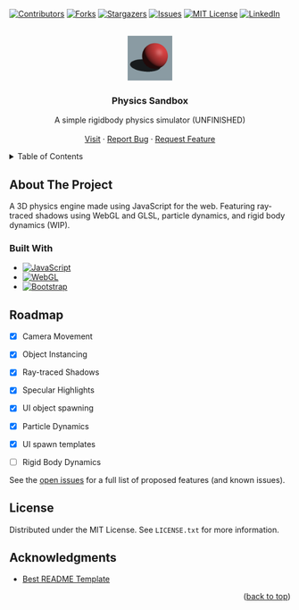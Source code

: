 <!-- Improved compatibility of back to top link: See: https://github.com/othneildrew/Best-README-Template/pull/73 -->
<a id="readme-top"></a>
<!--
*** Thanks for checking out the Best-README-Template. If you have a suggestion
*** that would make this better, please fork the repo and create a pull request
*** or simply open an issue with the tag "enhancement".
*** Don't forget to give the project a star!
*** Thanks again! Now go create something AMAZING! :D
-->



<!-- PROJECT SHIELDS -->
<!--
*** I'm using markdown "reference style" links for readability.
*** Reference links are enclosed in brackets [ ] instead of parentheses ( ).
*** See the bottom of this document for the declaration of the reference variables
*** for contributors-url, forks-url, etc. This is an optional, concise syntax you may use.
*** https://www.markdownguide.org/basic-syntax/#reference-style-links
-->
[![Contributors][contributors-shield]][contributors-url]
[![Forks][forks-shield]][forks-url]
[![Stargazers][stars-shield]][stars-url]
[![Issues][issues-shield]][issues-url]
[![MIT License][license-shield]][license-url]
[![LinkedIn][linkedin-shield]][linkedin-url]



<!-- PROJECT LOGO -->
<br />
<div align="center">
  <a href="https://github.com/josephHelfenbein/physics-sandbox">
    <img src="logo.png" alt="Logo" width="80" height="80">
  </a>

<h3 align="center">Physics Sandbox</h3>

  <p align="center">
    A simple rigidbody physics simulator (UNFINISHED)
    <br />
    <br />
    <a href="https://josephhelfenbein.github.io/physics-sandbox">Visit</a>
    ·
    <a href="https://github.com/josephHelfenbein/physics-sandbox/issues/new?labels=bug&template=bug-report---.md">Report Bug</a>
    ·
    <a href="https://github.com/josephHelfenbein/physics-sandbox/issues/new?labels=enhancement&template=feature-request---.md">Request Feature</a>
  </p>
</div>



<!-- TABLE OF CONTENTS -->
<details>
  <summary>Table of Contents</summary>
  <ol>
    <li><a href="#about-the-project">About The Project</a></li>
    <li><a href="#roadmap">Roadmap</a></li>
    <li><a href="#license">License</a></li>
    <li><a href="#acknowledgments">Acknowledgments</a></li>
  </ol>
</details>



<!-- ABOUT THE PROJECT -->
## About The Project

A 3D physics engine made using JavaScript for the web. Featuring ray-traced shadows using WebGL and GLSL, particle dynamics, and rigid body dynamics (WIP).


### Built With

* [![JavaScript][JavaScript]][JavaScript-url]
* [![WebGL][WebGL]][WebGL-url]
* [![Bootstrap][Bootstrap.com]][Bootstrap-url]



<!-- ROADMAP -->
## Roadmap

- [x] Camera Movement
- [x] Object Instancing
- [x] Ray-traced Shadows
- [x] Specular Highlights
- [x] UI object spawning
- [x] Particle Dynamics
- [x] UI spawn templates
- [ ] Rigid Body Dynamics


See the [open issues](https://github.com/josephHelfenbein/physics-sandbox/issues) for a full list of proposed features (and known issues).


<!-- LICENSE -->
## License

Distributed under the MIT License. See `LICENSE.txt` for more information.


<!-- ACKNOWLEDGMENTS -->
## Acknowledgments

* [Best README Template](https://github.com/othneildrew/Best-README-Template)


<p align="right">(<a href="#readme-top">back to top</a>)</p>



<!-- MARKDOWN LINKS & IMAGES -->
<!-- https://www.markdownguide.org/basic-syntax/#reference-style-links -->
[contributors-shield]: https://img.shields.io/github/contributors/josephHelfenbein/physics-sandbox.svg?style=for-the-badge
[contributors-url]: https://github.com/josephHelfenbein/physics-sandbox/graphs/contributors
[forks-shield]: https://img.shields.io/github/forks/josephHelfenbein/physics-sandbox.svg?style=for-the-badge
[forks-url]: https://github.com/josephHelfenbein/physics-sandbox/network/members
[stars-shield]: https://img.shields.io/github/stars/josephHelfenbein/physics-sandbox.svg?style=for-the-badge
[stars-url]: https://github.com/josephHelfenbein/physics-sandbox/stargazers
[issues-shield]: https://img.shields.io/github/issues/josephHelfenbein/physics-sandbox.svg?style=for-the-badge
[issues-url]: https://github.com/josephHelfenbein/physics-sandbox/issues
[license-shield]: https://img.shields.io/github/license/josephHelfenbein/physics-sandbox.svg?style=for-the-badge
[license-url]: https://github.com/josephHelfenbein/physics-sandbox/blob/master/LICENSE.txt
[linkedin-shield]: https://img.shields.io/badge/-LinkedIn-black.svg?style=for-the-badge&logo=linkedin&colorB=555
[linkedin-url]: https://linkedin.com/in/joseph-j-helfenbein
[product-screenshot]: images/screenshot.png
[Next.js]: https://img.shields.io/badge/next.js-000000?style=for-the-badge&logo=nextdotjs&logoColor=white
[Next-url]: https://nextjs.org/
[React.js]: https://img.shields.io/badge/React-20232A?style=for-the-badge&logo=react&logoColor=61DAFB
[React-url]: https://reactjs.org/
[Vue.js]: https://img.shields.io/badge/Vue.js-35495E?style=for-the-badge&logo=vuedotjs&logoColor=4FC08D
[Vue-url]: https://vuejs.org/
[Angular.io]: https://img.shields.io/badge/Angular-DD0031?style=for-the-badge&logo=angular&logoColor=white
[Angular-url]: https://angular.io/
[Svelte.dev]: https://img.shields.io/badge/Svelte-4A4A55?style=for-the-badge&logo=svelte&logoColor=FF3E00
[Svelte-url]: https://svelte.dev/
[Laravel.com]: https://img.shields.io/badge/Laravel-FF2D20?style=for-the-badge&logo=laravel&logoColor=white
[Laravel-url]: https://laravel.com
[Bootstrap.com]: https://img.shields.io/badge/Bootstrap-563D7C?style=for-the-badge&logo=bootstrap&logoColor=white
[Bootstrap-url]: https://getbootstrap.com
[JQuery.com]: ?style=for-the-badge&logo=jquery&logoColor=whitehttps://img.shields.io/badge/jQuery-0769AD
[JQuery-url]: https://jquery.com 
[JavaScript]: https://img.shields.io/badge/javascript-yellow?logo=javascript&style=for-the-badge&logoColor=white
[JavaScript-url]: https://developer.oracle.com/languages/javascript.html
[WebGL]: https://img.shields.io/badge/webgl-red?logo=webgl&style=for-the-badge&logoColor=white
[WebGL-url]: https://www.khronos.org/webgl/
